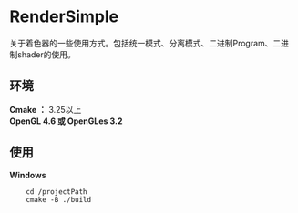 # RenderSimple
关于着色器的一些使用方式。包括统一模式、分离模式、二进制Program、二进制shader的使用。

## 环境
**Cmake ：** 3.25以上  
**OpenGL 4.6 或 OpenGLes 3.2**

## 使用

**Windows**
```    
    cd /projectPath
    cmake -B ./build
```
